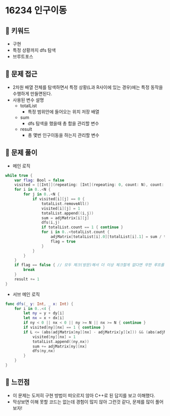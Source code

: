 # 16234 인구이동

## 🍎 키워드
- 구현
- 특정 상황까지 dfs 탐색
- 브루트포스

## 🍎 문제 접근
- 2차원 배열 전체를 탐색하면서 특정 상황(L과 R사이에 있는 경우)에는 특정 동작을 수행하게 만들면된다.
- 사용된 변수 설명
    - totalList
        - 특정 범위안에 들어오는 위치 저장 배열
    - sum
        - dfs 탐색을 했을때 총 합을 관리할 변수
    - result
        - 총 몇번 인구이동을 하는지 관리할 변수

## 🍎 문제 풀이
- 메인 로직
```swift
while true {
    var flag: Bool = false
    visited = [[Int]](repeating: [Int](repeating: 0, count: N), count: N)
    for i in 0..<N {
        for j in 0..<N {
            if visited[i][j] == 0 {
                totalList.removeAll()
                visited[i][j] = 1
                totalList.append((i,j))
                sum = adjMatrix[i][j]
                dfs(i,j)
                if totalList.count == 1 { continue }
                for i in 0..<totalList.count {
                    adjMatrix[totalList[i].0][totalList[i].1] = sum / totalList.count
                    flag = true
                }
            }
        }
    }
    if flag == false { // 모두 체크(방문)해서 더 이상 체크할게 없다면 무한 루프를 빠져 나온다.
        break
    }
    result += 1
}
```
- 서브 메인 로직
```swift
func dfs(_ y: Int, _ x: Int) {
    for i in 0..<4 {
        let ny = y + dy[i]
        let nx = x + dx[i]
        if ny < 0 || nx < 0 || ny >= N || nx >= N { continue }
        if visited[ny][nx] == 1 { continue }
        if L <= (abs(adjMatrix[ny][nx] - adjMatrix[y][x])) && (abs(adjMatrix[ny][nx] - adjMatrix[y][x])) <= R { // 특정 조건에 맞다면 상하좌우 살피기
            visited[ny][nx] = 1
            totalList.append((ny,nx))
            sum += adjMatrix[ny][nx]
            dfs(ny,nx)
        }
    }
}
```

## 🍎 느낀점
- 이 문제는 도저히 구현 방법이 떠오르지 않아 C++로 된 답지를 보고 이해했다.
- 막상보면 이해 못할 코드는 없는데 경험이 많지 않아 그런것 같다, 문제를 많이 풀어보자!
